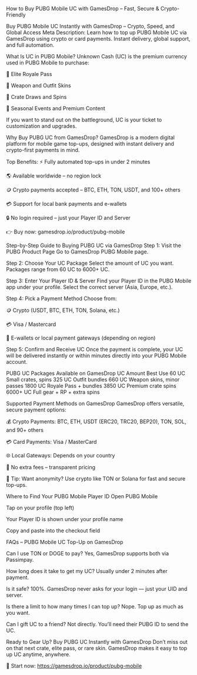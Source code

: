 How to Buy PUBG Mobile UC with GamesDrop – Fast, Secure & Crypto-Friendly

Buy PUBG Mobile UC Instantly with GamesDrop – Crypto, Speed, and Global Access Meta Description: Learn how to top up PUBG Mobile UC via GamesDrop using crypto or card payments. Instant delivery, global support, and full automation.

What Is UC in PUBG Mobile? Unknown Cash (UC) is the premium currency used in PUBG Mobile to purchase:

🎯 Elite Royale Pass

🧥 Weapon and Outfit Skins

🚀 Crate Draws and Spins

🎁 Seasonal Events and Premium Content

If you want to stand out on the battleground, UC is your ticket to customization and upgrades.

Why Buy PUBG UC from GamesDrop? GamesDrop is a modern digital platform for mobile game top-ups, designed with instant delivery and crypto-first payments in mind.

Top Benefits: ⚡ Fully automated top-ups in under 2 minutes

🌎 Available worldwide – no region lock

🪙 Crypto payments accepted – BTC, ETH, TON, USDT, and 100+ others

💳 Support for local bank payments and e-wallets

🔒 No login required – just your Player ID and Server

👉 Buy now: gamesdrop.io/product/pubg-mobile

Step-by-Step Guide to Buying PUBG UC via GamesDrop Step 1: Visit the PUBG Product Page Go to GamesDrop PUBG Mobile page.

Step 2: Choose Your UC Package Select the amount of UC you want. Packages range from 60 UC to 6000+ UC.

Step 3: Enter Your Player ID & Server Find your Player ID in the PUBG Mobile app under your profile. Select the correct server (Asia, Europe, etc.).

Step 4: Pick a Payment Method Choose from:

🪙 Crypto (USDT, BTC, ETH, TON, Solana, etc.)

💳 Visa / Mastercard

💼 E-wallets or local payment gateways (depending on region)

Step 5: Confirm and Receive UC Once the payment is complete, your UC will be delivered instantly or within minutes directly into your PUBG Mobile account.

PUBG UC Packages Available on GamesDrop UC Amount Best Use 60 UC Small crates, spins 325 UC Outfit bundles 660 UC Weapon skins, minor passes 1800 UC Royale Pass + bundles 3850 UC Premium crate spins 6000+ UC Full gear + RP + extra spins

Supported Payment Methods on GamesDrop GamesDrop offers versatile, secure payment options:

💰 Crypto Payments: BTC, ETH, USDT (ERC20, TRC20, BEP20), TON, SOL, and 90+ others

💳 Card Payments: Visa / MasterCard

🌐 Local Gateways: Depends on your country

🧾 No extra fees – transparent pricing

🧠 Tip: Want anonymity? Use crypto like TON or Solana for fast and secure top-ups.

Where to Find Your PUBG Mobile Player ID Open PUBG Mobile

Tap on your profile (top left)

Your Player ID is shown under your profile name

Copy and paste into the checkout field

FAQs – PUBG Mobile UC Top-Up on GamesDrop

Can I use TON or DOGE to pay? Yes, GamesDrop supports both via Passimpay.

How long does it take to get my UC? Usually under 2 minutes after payment.

Is it safe? 100%. GamesDrop never asks for your login — just your UID and server.

Is there a limit to how many times I can top up? Nope. Top up as much as you want.

Can I gift UC to a friend? Not directly. You’ll need their PUBG ID to send the UC.

Ready to Gear Up? Buy PUBG UC Instantly with GamesDrop Don’t miss out on that next crate, elite pass, or rare skin. GamesDrop makes it easy to top up UC anytime, anywhere.

🔗 Start now: https://gamesdrop.io/product/pubg-mobile

